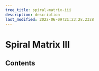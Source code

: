 ```yaml
---
tree_title: spiral-matrix-iii
description: description
last_modified: 2022-06-09T21:23:28.2328
---
```


# Spiral Matrix III

## Contents

